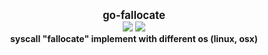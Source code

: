 
<p align="center">
  <b>
    <span style="font-size:larger;">go-fallocate</span>
  </b>
  <br />
   <img src="https://travis-ci.org/detailyang/go-fallocate.svg?branch=master" />
   <img src="https://ci.appveyor.com/api/projects/status/nminv3sm2h2lb1ps?svg=true" />
   <br />
   <b>syscall "fallocate" implement with different os (linux, osx)</b>
</p>

